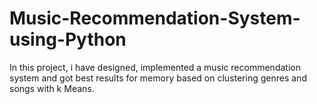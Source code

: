 # Music-Recommendation-System-using-Python
In this project, i have designed, implemented  a music recommendation system and got best results for memory based on clustering genres and songs with k Means.  
